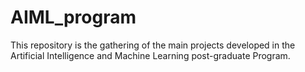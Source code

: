 # AIML_program
This repository is the gathering of the main projects developed in the Artificial Intelligence and Machine Learning post-graduate Program.
